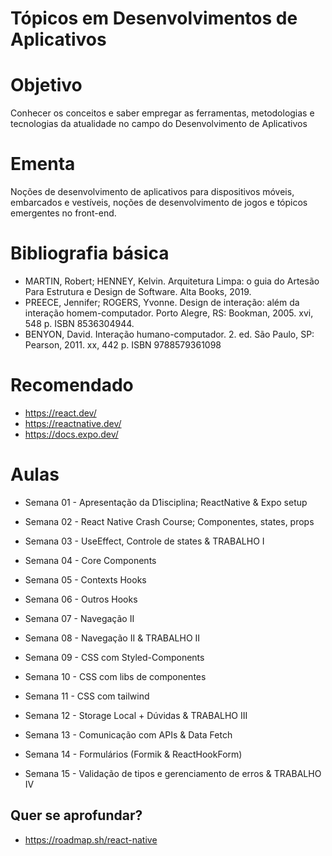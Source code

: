 # Tópicos em Desenvolvimentos de Aplicativos


# Objetivo
Conhecer os conceitos e saber empregar as ferramentas, metodologias e
tecnologias da atualidade no campo do Desenvolvimento de Aplicativos

# Ementa
Noções de desenvolvimento de aplicativos para dispositivos móveis, embarcados e
vestíveis, noções de desenvolvimento de jogos e tópicos emergentes no front-end.

# Bibliografia básica

* MARTIN, Robert; HENNEY, Kelvin. Arquitetura Limpa: o guia do Artesão Para Estrutura e Design de Software. Alta Books, 2019.
* PREECE, Jennifer; ROGERS, Yvonne. Design de interação: além da interação homem-computador. Porto Alegre, RS: Bookman, 2005. xvi, 548 p. ISBN 8536304944.
* BENYON, David. Interação humano-computador. 2. ed. São Paulo, SP: Pearson, 2011. xx, 442 p. ISBN 9788579361098

# Recomendado

* https://react.dev/
* https://reactnative.dev/
* https://docs.expo.dev/


# Aulas

* Semana 01 - Apresentação da D1isciplina; ReactNative & Expo setup

* Semana 02 - React Native Crash Course; Componentes, states, props

* Semana 03 - UseEffect, Controle de states & TRABALHO I

* Semana 04 - Core Components

* Semana 05 - Contexts Hooks

* Semana 06 - Outros Hooks

* Semana 07 - Navegação II

* Semana 08 - Navegação II & TRABALHO II

* Semana 09 - CSS com Styled-Components

* Semana 10 - CSS com libs de componentes

* Semana 11 - CSS com tailwind

* Semana 12 - Storage Local + Dúvidas & TRABALHO III

* Semana 13 - Comunicação com APIs & Data Fetch

* Semana 14 - Formulários (Formik & ReactHookForm)

* Semana 15 - Validação de tipos e gerenciamento de erros & TRABALHO IV


## Quer se aprofundar?

* https://roadmap.sh/react-native